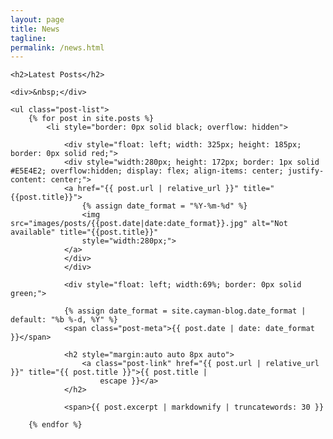 ```yaml
---
layout: page
title: News
tagline:
permalink: /news.html
---
```


<div>

    <h2>Latest Posts</h2>

    <div>&nbsp;</div>

    <ul class="post-list">
        {% for post in site.posts %}
            <li style="border: 0px solid black; overflow: hidden">
            
                <div style="float: left; width: 325px; height: 185px; border: 0px solid red;">
                <div style="width:280px; height: 172px; border: 1px solid #E5E4E2; overflow:hidden; display: flex; align-items: center; justify-content: center;">
                <a href="{{ post.url | relative_url }}" title="{{post.title}}">
                    {% assign date_format = "%Y-%m-%d" %}
                    <img src="images/posts/{{post.date|date:date_format}}.jpg" alt="Not available" title="{{post.title}}"
                    style="width:280px;">
                </a>
                </div>
                </div>

                <div style="float: left; width:69%; border: 0px solid green;">

                {% assign date_format = site.cayman-blog.date_format | default: "%b %-d, %Y" %}
                <span class="post-meta">{{ post.date | date: date_format }}</span>

                <h2 style="margin:auto auto 8px auto">
                    <a class="post-link" href="{{ post.url | relative_url }}" title="{{ post.title }}">{{ post.title |
                        escape }}</a>
                </h2>

                <span>{{ post.excerpt | markdownify | truncatewords: 30 }}
                
        {% endfor %}
